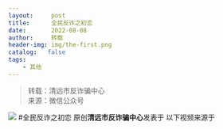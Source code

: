 ```yaml
---
layout:     post
title:      全民反诈之初恋
date:       2022-08-08
author:     转载
header-img: img/the-first.png
catalog:   false
tags:
    - 其他
---
```


<blockquote><p>转载：清远市反诈骗中心<br>
来源：微信公众号</p></blockquote>

![]({{site.baseurl}}/postimg/3CxTSiafadcibE6htUhJgJ9RwjQf4qZM3iciabYpktDaDmnRFUU1uPicTyibngIQ3QzhCjMMQmhFibKLYiaU7jcXGQDa4w.jpeg)
#全民反诈之初恋
原创**清远市反诈骗中心**发表于
以下视频来源于
